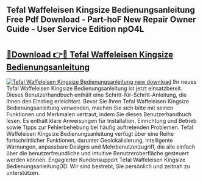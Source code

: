 ## Tefal Waffeleisen Kingsize Bedienungsanleitung Free Pdf Download - Part-hoF New Repair Owner Guide - User Service Edition npO4L

# <h2><a href="http://df19gj.blite.top/?on=Tefal+Waffeleisen+Kingsize+Bedienungsanleitung">🔗Download 👉🔴 Tefal Waffeleisen Kingsize Bedienungsanleitung</a></h2>

[![Tefal Waffeleisen Kingsize Bedienungsanleitung new download](https://i.imgur.com/lujVjoI.png)](http://df19gj.blite.top/?on=Tefal+Waffeleisen+Kingsize+Bedienungsanleitung)
Ihr neues Tefal Waffeleisen Kingsize Bedienungsanleitung ist jetzt einsatzbereit. Dieses Benutzerhandbuch enthält eine Schritt-für-Schritt-Anleitung, die Ihnen den Einstieg erleichtert. Bevor Sie Ihren Tefal Waffeleisen Kingsize Bedienungsanleitung verwenden, machen Sie sich bitte mit seinen Funktionen und Merkmalen vertraut, indem Sie dieses Benutzerhandbuch lesen. Es enthält klare Anweisungen für Installation, Einrichtung und Betrieb sowie Tipps zur Fehlerbehebung bei häufig auftretenden Problemen. Tefal Waffeleisen Kingsize Bedienungsanleitung verfügt über eine Reihe fortschrittlicher Funktionen, darunter Geolokalisierung, intelligente Warnungen, anpassbare Designs und Mehrbenutzerzugriff, die alle einfach über die benutzerfreundliche und intuitive Benutzeroberfläche gesteuert werden können. Engagierter Kundensupport Tefal Waffeleisen Kingsize BedienungsanleitungDD. Wir sind bestrebt, Sie persönlich und zeitnah zu unterstützen.
